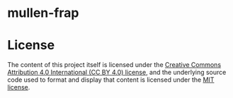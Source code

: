 # mullen-frap

# License
The content of this project itself is licensed under the [Creative Commons Attribution 4.0 International (CC BY 4.0) license](https://creativecommons.org/licenses/by/4.0/), and the underlying source code used to format and display that content is licensed under the [MIT license](https://github.com/github/choosealicense.com/blob/gh-pages/LICENSE.md).
